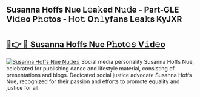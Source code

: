 ## Susanna Hoffs Nue L𝚎a𝚔ed N𝚞𝚍e - Part-GLE Vi𝚍𝚎o P𝚑𝚘tos - H𝚘𝚝 O𝚗𝚕yf𝚊ns L𝚎a𝚔s KyJXR

# <h2><a href="http://kf8bjnd.oniu.top/?m=Susanna+Hoffs+Nue">🔗👉 🔴 Susanna Hoffs Nue P𝚑ot𝚘𝚜 V𝚒d𝚎o</a></h2>

[![Susanna Hoffs Nue Nu𝚍e𝚜](https://i.imgur.com/0qMVB7G.gif)](http://kf8bjnd.oniu.top/?m=Susanna+Hoffs+Nue)
Social media personality Susanna Hoffs Nue, celebrated for publishing dance and lifestyle material, consisting of presentations and blogs. Dedicated social justice advocate Susanna Hoffs Nue, recognized for their passion and efforts to promote equality and justice for all.  
